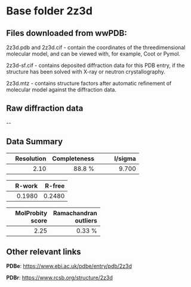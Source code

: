 # Base folder 2z3d

## Files downloaded from wwPDB:

2z3d.pdb and 2z3d.cif - contain the coordinates of the threedimensional molecular model, and can be viewed with, for example, Coot or Pymol.

2z3d-sf.cif - contains deposited diffraction data for this PDB entry, if the structure has been solved with X-ray or neutron crystallography.

2z3d.mtz - contains structure factors after automatic refinement of molecular model against the diffraction data.

## Raw diffraction data

--<br> 

## Data Summary
|   | Resolution | Completeness| I/sigma |
|---|-------------:|----------------:|--------------:|
|   |2.10|88.8  %|<img width=50/>9.700|

|   | **R-work**| **R-free**   
|---|-------------:|----------------:|           
||0.1980|0.2480|

|   |**MolProbity<br>score**| **Ramachandran<br>outliers** 
|---|-------------:|----------------:|
||2.25|0.33 %|

## Other relevant links 
**PDBe**:  https://www.ebi.ac.uk/pdbe/entry/pdb/2z3d
 
**PDBr**: https://www.rcsb.org/structure/2z3d 

